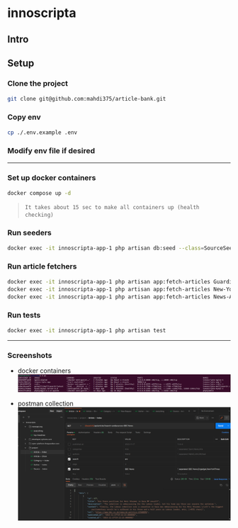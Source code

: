 # innoscripta
## Intro
<!-- tell about tools and tech stack and design patters... -->

## Setup
### Clone the project

```bash
git clone git@github.com:mahdi375/article-bank.git
```

### Copy env
```bash
cp ./.env.example .env
```

### Modify env file if desired
---
### Set up docker containers
```bash
docker compose up -d
```
> `It takes about 15 sec to make all containers up (health checking)`

### Run seeders
```bash
docker exec -it innoscripta-app-1 php artisan db:seed --class=SourceSeeder
```

### Run article fetchers
```bash
docker exec -it innoscripta-app-1 php artisan app:fetch-articles Guardian
docker exec -it innoscripta-app-1 php artisan app:fetch-articles New-York-Times
docker exec -it innoscripta-app-1 php artisan app:fetch-articles News-Api
```

### Run tests
```bash
docker exec -it innoscripta-app-1 php artisan test
```
---

### Screenshots
- docker containers
    ![](doc/imgs/1.png)
    
- postman collection
    ![](doc/imgs/2.png)